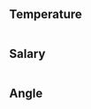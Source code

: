 <h2>Temperature</h2>
<img scr="output/p1.png"/>
<h2>Salary</h2>
<img scr="output/p2.png"/>
<h2>Angle</h2>
<img scr="output/p3.png"/>
